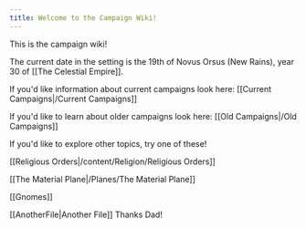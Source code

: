 ```yaml
---
title: Welcome to the Campaign Wiki!
---
```

This is the campaign wiki!

The current date in the setting is the 19th of Novus Orsus (New Rains), year 30 of [[The Celestial Empire]].

If you'd like information about current campaigns look here: [[Current Campaigns|/Current Campaigns]]

If you'd like to learn about older campaigns look here: [[Old Campaigns|/Old Campaigns]]

If you'd like to explore other topics, try one of these!

[[Religious Orders|/content/Religion/Religious Orders]]



[[The Material Plane|/Planes/The Material Plane]]

[[Gnomes]]



[[AnotherFile|Another File]] Thanks Dad!

